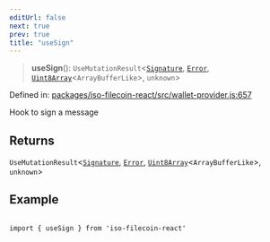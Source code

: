 ```yaml
---
editUrl: false
next: true
prev: true
title: "useSign"
---
```


> **useSign**(): `UseMutationResult`\<[`Signature`](/api/iso-filecoin/signature/classes/signature/), [`Error`](https://developer.mozilla.org/docs/Web/JavaScript/Reference/Global_Objects/Error), [`Uint8Array`](https://developer.mozilla.org/docs/Web/JavaScript/Reference/Global_Objects/Uint8Array)\<`ArrayBufferLike`\>, `unknown`\>

Defined in: [packages/iso-filecoin-react/src/wallet-provider.js:657](https://github.com/hugomrdias/filecoin/blob/main/packages/iso-filecoin-react/src/wallet-provider.js#L657)

Hook to sign a message

## Returns

`UseMutationResult`\<[`Signature`](/api/iso-filecoin/signature/classes/signature/), [`Error`](https://developer.mozilla.org/docs/Web/JavaScript/Reference/Global_Objects/Error), [`Uint8Array`](https://developer.mozilla.org/docs/Web/JavaScript/Reference/Global_Objects/Uint8Array)\<`ArrayBufferLike`\>, `unknown`\>

## Example

```tsx twoslash

import { useSign } from 'iso-filecoin-react'
